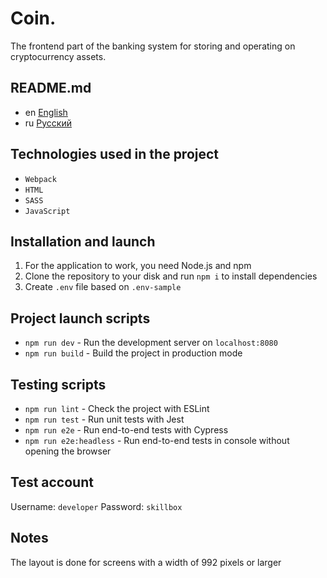 # Coin.

The frontend part of the banking system for storing and operating on
cryptocurrency assets.

## README.md

* en [English](README.md)
* ru [Русский](./readme/README.ru.md)

## Technologies used in the project

* `Webpack`
* `HTML`
* `SASS`
* `JavaScript`

## Installation and launch

1. For the application to work, you need Node.js and npm
2. Clone the repository to your disk and run `npm i` to install dependencies
3. Create `.env` file based on `.env-sample`

## Project launch scripts

* `npm run dev` - Run the development server on `localhost:8080`
* `npm run build` - Build the project in production mode

## Testing scripts

* `npm run lint` - Check the project with ESLint
* `npm run test` - Run unit tests with Jest
* `npm run e2e` - Run end-to-end tests with Cypress
* `npm run e2e:headless` - Run end-to-end tests in console without opening
  the browser

## Test account

Username: `developer`
Password: `skillbox`

## Notes

The layout is done for screens with a width of 992 pixels or larger
